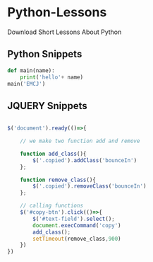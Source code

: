 # Python-Lessons
Download Short Lessons About Python 

## Python Snippets

```python
def main(name):
    print('hello'+ name)
main('EMCJ')

```

## JQUERY Snippets
```javaScript

$('document').ready(()=>{

    // we make two function add and remove 

    function add_class(){
        $('.copied').addClass('bounceIn')
    };

    function remove_class(){
        $('.copied').removeClass('bounceIn')
    };

    // calling functions
    $('#copy-btn').click(()=>{
        $('#text-field').select();
        document.execCommand('copy')
        add_class();
        setTimeout(remove_class,900)
    })
})
```
